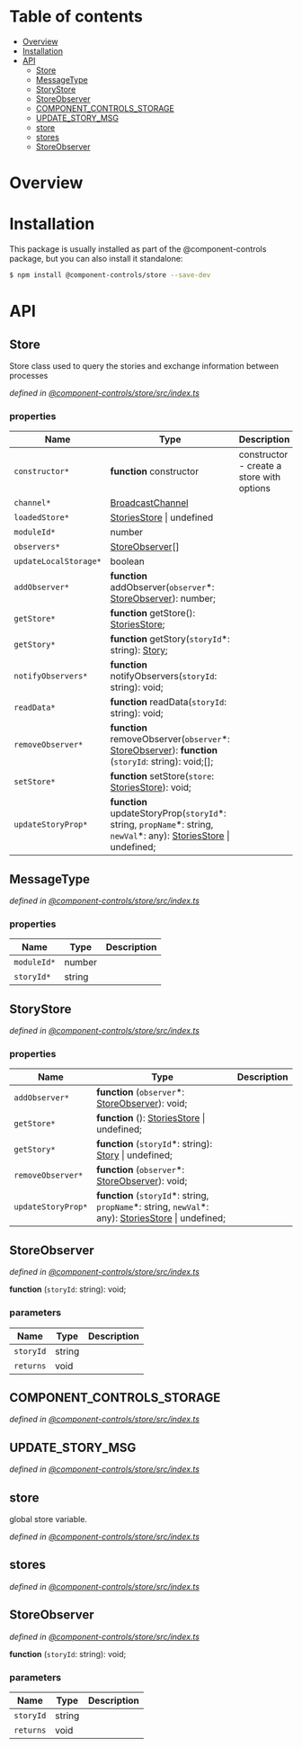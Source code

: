 # Table of contents

-   [Overview](#overview)
-   [Installation](#installation)
-   [API](#api)
    -   [Store](#store)
    -   [MessageType](#messagetype)
    -   [StoryStore](#storystore)
    -   [StoreObserver](#storeobserver)
    -   [COMPONENT_CONTROLS_STORAGE](#component_controls_storage)
    -   [UPDATE_STORY_MSG](#update_story_msg)
    -   [store](#store-1)
    -   [stores](#stores)
    -   [StoreObserver](#storeobserver-1)

# Overview

# Installation

This package is usually installed as part of the @component-controls package, but you can also install it standalone:

```bash
$ npm install @component-controls/store --save-dev
```

# API

<tsdoc-typescript entry="./src/index.ts"/>

<!-- START-TSDOC-TYPESCRIPT -->

## Store

Store class used to query the stories and exchange information between processes

_defined in [@component-controls/store/src/index.ts](https://github.com/ccontrols/component-controls/tree/master/core/store/src/index.ts#L32)_



### properties

| Name                  | Type                                                                                                                                  | Description                               |
| --------------------- | ------------------------------------------------------------------------------------------------------------------------------------- | ----------------------------------------- |
| `constructor*`        | **function** constructor                                                                                                              | constructor - create a store with options |
| `channel*`            | [BroadcastChannel](#broadcastchannel)                                                                                                 |                                           |
| `loadedStore*`        | [StoriesStore](#storiesstore) \| undefined                                                                                            |                                           |
| `moduleId*`           | number                                                                                                                                |                                           |
| `observers*`          | [StoreObserver](#storeobserver)\[]                                                                                                    |                                           |
| `updateLocalStorage*` | boolean                                                                                                                               |                                           |
| `addObserver*`        | **function** addObserver(`observer`\*: [StoreObserver](#storeobserver)): number;                                                      |                                           |
| `getStore*`           | **function** getStore(): [StoriesStore](#storiesstore);                                                                               |                                           |
| `getStory*`           | **function** getStory(`storyId`\*: string): [Story](#story);                                                                          |                                           |
| `notifyObservers*`    | **function** notifyObservers(`storyId`: string): void;                                                                                |                                           |
| `readData*`           | **function** readData(`storyId`: string): void;                                                                                       |                                           |
| `removeObserver*`     | **function** removeObserver(`observer`\*: [StoreObserver](#storeobserver)): **function** (`storyId`: string): void;\[];               |                                           |
| `setStore*`           | **function** setStore(`store`: [StoriesStore](#storiesstore)): void;                                                                  |                                           |
| `updateStoryProp*`    | **function** updateStoryProp(`storyId`\*: string, `propName`\*: string, `newVal`\*: any): [StoriesStore](#storiesstore) \| undefined; |                                           |

## MessageType

_defined in [@component-controls/store/src/index.ts](https://github.com/ccontrols/component-controls/tree/master/core/store/src/index.ts#L24)_



### properties

| Name        | Type   | Description |
| ----------- | ------ | ----------- |
| `moduleId*` | number |             |
| `storyId*`  | string |             |

## StoryStore

_defined in [@component-controls/store/src/index.ts](https://github.com/ccontrols/component-controls/tree/master/core/store/src/index.ts#L9)_



### properties

| Name               | Type                                                                                                                   | Description |
| ------------------ | ---------------------------------------------------------------------------------------------------------------------- | ----------- |
| `addObserver*`     | **function** (`observer`\*: [StoreObserver](#storeobserver)): void;                                                    |             |
| `getStore*`        | **function** (): [StoriesStore](#storiesstore) \| undefined;                                                           |             |
| `getStory*`        | **function** (`storyId`\*: string): [Story](#story) \| undefined;                                                      |             |
| `removeObserver*`  | **function** (`observer`\*: [StoreObserver](#storeobserver)): void;                                                    |             |
| `updateStoryProp*` | **function** (`storyId`\*: string, `propName`\*: string, `newVal`\*: any): [StoriesStore](#storiesstore) \| undefined; |             |

## StoreObserver

_defined in [@component-controls/store/src/index.ts](https://github.com/ccontrols/component-controls/tree/master/core/store/src/index.ts#L7)_

**function** (`storyId`: string): void;

### parameters

| Name      | Type   | Description |
| --------- | ------ | ----------- |
| `storyId` | string |             |
| `returns` | void   |             |

## COMPONENT_CONTROLS_STORAGE

_defined in [@component-controls/store/src/index.ts](https://github.com/ccontrols/component-controls/tree/master/core/store/src/index.ts#L22)_



## UPDATE_STORY_MSG

_defined in [@component-controls/store/src/index.ts](https://github.com/ccontrols/component-controls/tree/master/core/store/src/index.ts#L21)_



## store

global store variable.

_defined in [@component-controls/store/src/index.ts](https://github.com/ccontrols/component-controls/tree/master/core/store/src/index.ts#L132)_



## stores

_defined in [@component-controls/store/src/index.ts](https://github.com/ccontrols/component-controls/tree/master/core/store/src/index.ts#L134)_



## StoreObserver

_defined in [@component-controls/store/src/index.ts](https://github.com/ccontrols/component-controls/tree/master/core/store/src/index.ts#L7)_

**function** (`storyId`: string): void;

### parameters

| Name      | Type   | Description |
| --------- | ------ | ----------- |
| `storyId` | string |             |
| `returns` | void   |             |

<!-- END-TSDOC-TYPESCRIPT -->
